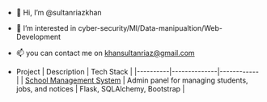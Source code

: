 - 👋 Hi, I’m @sultanriazkhan
- 👀 I’m interested in cyber-security/Ml/Data-manipualtion/Web-Development
- 📫 you can contact me on khansultanriaz@gmail.com
-  Project | Description | Tech Stack |
|----------|--------------|------------|
| [School Management System](https://github.com/sultanriazkhan/school) | Admin panel for managing students, jobs, and notices | Flask, SQLAlchemy, Bootstrap |


    <!---
sultanriazkhan/sultanriazkhan is a ✨ special ✨ repository because its `README.md` (this file) appears on your GitHub profile.
You can click the Preview link to take a look at your changes.
--->
